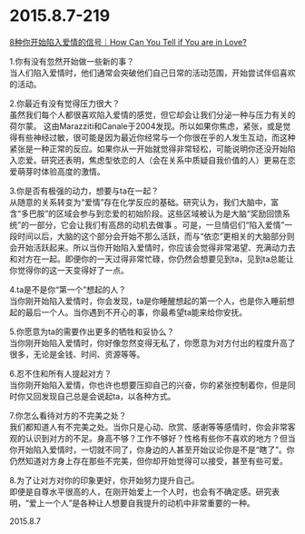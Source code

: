 2015.8.7-219
=============
[8种你开始陷入爱情的信号｜How Can You Tell if You are in Love?](http://mp.weixin.qq.com/s?__biz=MzI1OTAwNDc1OA==&mid=208016718&idx=1&sn=1bbd2b5501f33a7a0084caf8e2648020&scene=5#rd)

1.你有没有忽然开始做一些新的事？  
当人们陷入爱情时，他们通常会突破他们自己日常的活动范围，开始尝试伴侣喜欢的活动。

2.你最近有没有觉得压力很大？  
虽然我们每个人都很喜欢陷入爱情的感觉，但它却会让我们分泌一种与压力有关的荷尔蒙。 这由Marazziti和Canale于2004发现。所以如果你焦虑，紧张，或是觉得有些神经过敏，很可能是因为最近你经常与一个你很在乎的人发生互动，而这种紧张是一种正常的反应。如果你从一开始就觉得非常轻松，可能说明你还没开始陷入恋爱。研究还表明，焦虑型依恋的人（会在关系中质疑自我价值的人）更易在恋爱萌芽时体验高度的激情。

3.你是否有极强的动力，想要与ta在一起？  
从随意的关系转变为“爱情”存在化学反应的基础。研究认为，我们大脑中，富含“多巴胺”的区域会参与到恋爱的初始阶段。这些区域被认为是大脑“奖励回馈系统”的一部分，它会让我们有高昂的动机去做事 。可是，一旦情侣们“陷入爱情”一段时间以后，大脑的这个部分会开始不那么活跃，而与“依恋”更相关的大脑部分则会开始活跃起来。所以当你开始陷入爱情时，你应该会觉得非常渴望、充满动力去和对方在一起。即便你的一天过得非常忙碌，你仍然会想要见到ta，见到ta总能让你觉得你的这一天变得好了一点。

4.ta是不是你“第一个”想起的人？  
当你刚开始陷入爱情时，你会发现，ta是你睡醒想起的第一个人，也是你入睡前想起的最后一个人。当你遇到不开心的事，你最希望ta能来给你安抚。

5.你愿意为ta的需要作出更多的牺牲和妥协么？  
当你刚开始陷入爱情时，你好像忽然变得无私了，你愿意为对方付出的程度升高了很多，无论是金钱、时间、资源等等。

6.忍不住和所有人提起对方？  
当你刚开始陷入爱情，你也许也想要压抑自己的兴奋，你的紧张控制着你，但是同时你又回发现自己总是会说起ta，以各种方式。

7.你怎么看待对方的不完美之处？  
我们都知道人有不完美之处。当你只是心动、欣赏、感谢等等感情时，你会非常客观的认识到对方的不足。身高不够？工作不够好？性格有些你不喜欢的地方？但当你开始陷入爱情时，一切就不同了，你身边的人甚至开始议论你是不是“瞎了”。你仍然知道对方身上存在那些不完美，但你却开始觉得可以接受，甚至有些可爱。

8.为了让对方对你的印象更好，你开始努力提升自己。  
即便是自尊水平很高的人，在刚开始爱上一个人时，也会有不确定感。研究表明，“爱上一个人”是各种让人想要自我提升的动机中非常重要的一种。

2015.8.7